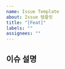 ```yaml
---
name: Issue Template
about: Issue 템플릿
title: "[Feat]"
labels: ""
assignees: ""
---
```


<!-- 제목양식을 지켜주세요! [Feat] {제목~~} -->
<!-- Assignees, Label 붙이기 -->

## 이슈 설명
